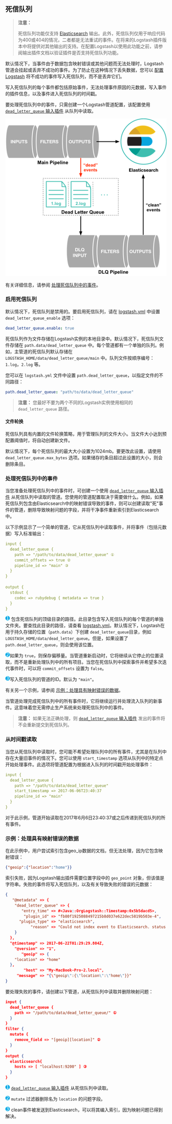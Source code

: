 ## 死信队列

> **注意：**
>
> 死信队列功能仅支持 [Elasticsearch](https://www.elastic.co/guide/en/logstash/6.7/plugins-outputs-elasticsearch.html) 输出。此外，死信队列仅用于响应代码为400或404的情况，二者都是无法重试的事件。在将来的Logstash插件版本中将提供对其他输出的支持。在配置Logstash以使用此功能之前，请参阅输出插件文档以验证插件是否支持死信队列功能。

默认情况下，当事件由于数据包含映射错误或其他问题而无法处理时，Logstash管道会挂起或丢弃不成功的事件。为了防止在这种情况下丢失数据，您可以 [配置Logstash](#启用死信队列) 将不成功的事件写入死信队列，而不是丢弃它们。

写入死信队列的每个事件都包括原始事件，无法处理事件原因的元数据，写入事件的插件信息，以及事件进入死信队列的时间戳。

要处理死信队列中的事件，只需创建一个Logstash管道配置，该配置使用 [`dead_letter_queue` 输入插件](../17-Input-plugins/dead_letter_queue.md) 从队列中读取。

![dead_letter_queue](../source/images/ch-10/dead_letter_queue.png)

有关详细信息，请参阅 [处理死信队列中的事件](#处理死信队列中的事件)。

### 启用死信队列

默认情况下，死信队列是禁用的。要启用死信队列，请在 [logstash.yml](../04-Setting-Up-and-Running-Logstash/logstash.yml.md) 中设置 `dead_letter_queue_enable` 选项：

```yaml
dead_letter_queue.enable: true
```

死信队列作为文件存储在Logstash实例的本地目录中。默认情况下，死信队列文件存储在 `path.data/dead_letter_queue` 中。每个管道都有一个单独的队列。例如，主管道的死信队列默认存储在 `LOGSTASH_HOME/data/dead_letter_queue/main` 中。队列文件按顺序编号：`1.log`，`2.log` 等。

您可以在 `logstash.yml` 文件中设置 `path.dead_letter_queue`，以指定文件的不同路径：

```yaml
path.dead_letter_queue: "path/to/data/dead_letter_queue"
```

> **注意：**
> 您最好不要为两个不同的Logstash实例使用相同的 `dead_letter_queue` 路径。

#### 文件轮换

死信队列具有内置的文件轮换策略，用于管理队列的文件大小。当文件大小达到预配置阈值时，将自动创建新文件。

默认情况下，每个死信队列的最大大小设置为1024mb。要更改此设置，请使用 `dead_letter_queue.max_bytes` 选项。如果储存的条目超过此设置的大小，则会删除条目。

### 处理死信队列中的事件

当您准备处理死信队列中的事件时，可创建一个使用 [`dead_letter_queue` 输入插件](../17-Input-plugins/dead_letter_queue.md) 从死信队列中读取的管道。您使用的管道配置取决于需要做什么。例如，如果死信队列包含由Elasticsearch中的映射错误导致的事件，则可以创建读取"死"事件的管道，删除导致映射问题的字段，并将干净事件重新索引到Elasticsearch中。

以下示例显示了一个简单的管道，它从死信队列中读取事件，并将事件（包括元数据）写入标准输出：

```yaml
input {
  dead_letter_queue {
    path => "/path/to/data/dead_letter_queue" ①
    commit_offsets => true ②
    pipeline_id => "main" ③
  }
}

output {
  stdout {
    codec => rubydebug { metadata => true }
  }
}
```


![1](../source/images/common/1.png) 包含死信队列的顶级目录的路径。此目录包含写入死信队列的每个管道的单独文件夹。要查找此目录的路径，请查看 [logstash.yml](../04-Setting-Up-and-Running-Logstash/logstash.yml.md)。默认情况下，Logstash在用于持久存储的位置（`path.data`）下创建 `dead_letter_queue`目录，例如 `LOGSTASH_HOME/data/dead_letter_queue`。但是，如果设置了 `path.dead_letter_queue`，则会使用该位置。

![2](../source/images/common/2.png)如果为 `true`，则保存偏移量。当管道重新启动时，它将继续从它停止的位置读取，而不是重新处理队列中的所有项目。当您在死信队列中探索事件并希望多次迭代事件时，可以将 `commit_offsets` 设置为 `false`。

![3](../source/images/common/3.png)写入死信队列的管道的ID。默认为 `"main"`。

有关另一个示例，请参阅 [示例：处理具有映射错误的数据](#示例：处理具有映射错误的数据)。

当管道处理完成死信队列中的所有事件时，它将继续运行并处理流入队列的新事件。这意味着您无需停止生产系统来处理死信队列中的事件。

> **注意：**
> 如果无法正确处理，则 [`dead_letter_queue` 输入插件](../17-Input-plugins/dead_letter_queue.md) 发出的事件将不会重新提交到死信队列。

### 从时间戳读取

当您从死信队列中读取时，您可能不希望处理队列中的所有事件，尤其是在队列中存在大量旧事件的情况下。您可以使用 `start_timestamp` 选项从队列中的特定点开始处理事件。此选项将管道配置为根据进入队列的时间戳开始处理事件：

```yaml
input {
  dead_letter_queue {
    path => "/path/to/data/dead_letter_queue"
    start_timestamp => 2017-06-06T23:40:37
    pipeline_id => "main"
  }
}
```

对于此示例，管道开始读取在2017年6月6日23:40:37或之后传递到死信队列的所有事件。

### 示例：处理具有映射错误的数据

在此示例中，用户尝试索引包含geo_ip数据的文档，但无法处理，因为它包含映射错误：

```json
{"geoip":{"location":"home"}}
```

索引失败，因为Logstash输出插件需要位置字段中的 `geo_point` 对象，但该值是字符串。失败的事件将写入死信队列，以及有关导致失败的错误的元数据：

```json
{
   "@metadata" => {
    "dead_letter_queue" => {
       "entry_time" => #<Java::OrgLogstash::Timestamp:0x5b5dacd5>,
        "plugin_id" => "fb80f1925088497215b8d037e622dec5819b503e-4",
      "plugin_type" => "elasticsearch",
           "reason" => "Could not index event to Elasticsearch. status: 400, action: [\"index\", {:_id=>nil, :_index=>\"logstash-2017.06.22\", :_type=>\"doc\", :_routing=>nil}, 2017-06-22T01:29:29.804Z My-MacBook-Pro-2.local {\"geoip\":{\"location\":\"home\"}}], response: {\"index\"=>{\"_index\"=>\"logstash-2017.06.22\", \"_type\"=>\"doc\", \"_id\"=>\"AVzNayPze1iR9yDdI2MD\", \"status\"=>400, \"error\"=>{\"type\"=>\"mapper_parsing_exception\", \"reason\"=>\"failed to parse\", \"caused_by\"=>{\"type\"=>\"illegal_argument_exception\", \"reason\"=>\"illegal latitude value [266.30859375] for geoip.location\"}}}}"
    }
  },
  "@timestamp" => 2017-06-22T01:29:29.804Z,
    "@version" => "1",
       "geoip" => {
    "location" => "home"
  },
        "host" => "My-MacBook-Pro-2.local",
     "message" => "{\"geoip\":{\"location\":\"home\"}}"
}
```

要处理失败的事件，请创建以下管道，从死信队列中读取并删除映射问题：

```json
input {
  dead_letter_queue {
    path => "/path/to/data/dead_letter_queue/" ①
  }
}
filter {
  mutate {
    remove_field => "[geoip][location]" ②
  }
}
output {
  elasticsearch{
    hosts => [ "localhost:9200" ] ③
  }
}
```


![1](../source/images/common/1.png) [`dead_letter_queue` 输入插件](../17-Input-plugins/dead_letter_queue.md) 从死信队列中读取。

![2](../source/images/common/2.png) `mutate` 过滤器删除名为 `location` 的问题字段。

![3](../source/images/common/3.png) clean事件被发送到Elasticsearch，可以将其编入索引，因为映射问题已得到解决。